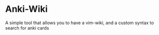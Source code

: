 # Anki-Wiki

A simple tool that allows you to have a vim-wiki, and a custom syntax to search for anki cards
